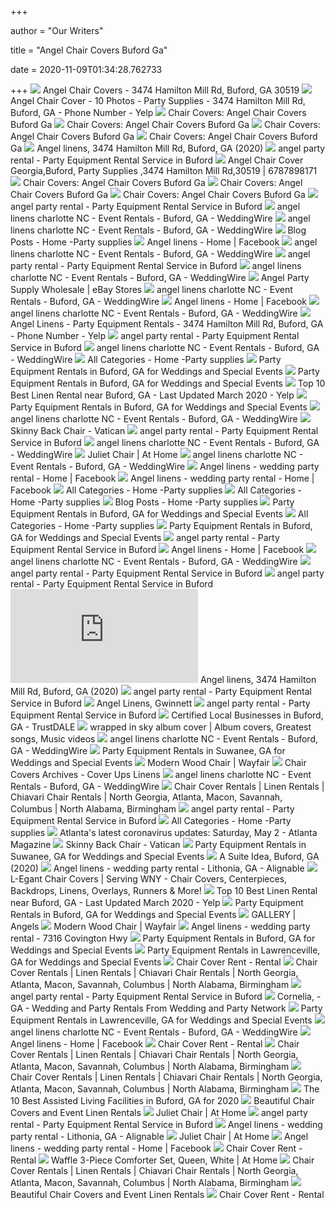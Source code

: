 +++
        
author = "Our Writers"
        
title = "Angel Chair Covers Buford Ga"
        
date = 2020-11-09T01:34:28.762733
        
+++
[ ![](https://fastly.4sqi.net/img/general/600x600/81186646_CNaMba2tNWBqId6-T7qW2-dJjQlGbTDy60qt9CT9zvs.jpg)](https://fastly.4sqi.net/img/general/600x600/81186646_CNaMba2tNWBqId6-T7qW2-dJjQlGbTDy60qt9CT9zvs.jpg) Angel Chair Covers - 3474 Hamilton Mill Rd, Buford, GA 30519
[ ![](https://s3-media0.fl.yelpcdn.com/bphoto/LzbTHByUprd1zasPC-VKIQ/348s.jpg)](https://s3-media0.fl.yelpcdn.com/bphoto/LzbTHByUprd1zasPC-VKIQ/348s.jpg) Angel Chair Cover - 10 Photos - Party Supplies - 3474 Hamilton Mill Rd,  Buford, GA - Phone Number - Yelp
[ ![](https://s3-media2.fl.yelpcdn.com/bphoto/Xffd4jaAVbNgD_S_Yu2ZFg/l.jpg)](https://s3-media2.fl.yelpcdn.com/bphoto/Xffd4jaAVbNgD_S_Yu2ZFg/l.jpg) Chair Covers: Angel Chair Covers Buford Ga
[ ![](https://pictures.alignable.com/eyJidWNrZXQiOiJhbGlnbmFibGV3ZWItcHJvZHVjdGlvbiIsImtleSI6ImJ1c2luZXNzZXMvbG9nb3Mvb3JpZ2luYWwvMjA1Mjk4NC8xNTEwNzY0MDcxXzEwNTgwMjQ0XzMyNjI0NTA5NDIyMjI3M183MDY4NTk3NzAzNDc2NDM5NzcwX24uanBnIiwiZWRpdHMiOnsicmVzaXplIjp7IndpZHRoIjoxODIsImhlaWdodCI6MTgyfX19)](https://pictures.alignable.com/eyJidWNrZXQiOiJhbGlnbmFibGV3ZWItcHJvZHVjdGlvbiIsImtleSI6ImJ1c2luZXNzZXMvbG9nb3Mvb3JpZ2luYWwvMjA1Mjk4NC8xNTEwNzY0MDcxXzEwNTgwMjQ0XzMyNjI0NTA5NDIyMjI3M183MDY4NTk3NzAzNDc2NDM5NzcwX24uanBnIiwiZWRpdHMiOnsicmVzaXplIjp7IndpZHRoIjoxODIsImhlaWdodCI6MTgyfX19) Chair Covers: Angel Chair Covers Buford Ga
[ ![](https://i0.wp.com/ae01.alicdn.com/kf/HTB1n6QZJb1YBuNjSszhq6AUsFXay/HOT-Xmas-Mr-and-Mrs-font-b-Santa-b-font-Claus-font-b-Christmas-b-font.jpg?crop=5,2,900,500&quality=2886)](https://i0.wp.com/ae01.alicdn.com/kf/HTB1n6QZJb1YBuNjSszhq6AUsFXay/HOT-Xmas-Mr-and-Mrs-font-b-Santa-b-font-Claus-font-b-Christmas-b-font.jpg?crop=5,2,900,500&quality=2886) Chair Covers: Angel Chair Covers Buford Ga
[ ![](https://s3-media3.fl.yelpcdn.com/bphoto/jyvR27EBH9H1X_hgfOHjwA/l.jpg)](https://s3-media3.fl.yelpcdn.com/bphoto/jyvR27EBH9H1X_hgfOHjwA/l.jpg) Chair Covers: Angel Chair Covers Buford Ga
[ ![](https://scontent.fymy1-1.fna.fbcdn.net/v/t1.0-9/s720x720/11083910_788594534542031_2556867524126612965_n.jpg?_nc_cat=107&_nc_sid=dd9801&_nc_ohc=CAPM0QRE1WoAX__hSjm&_nc_ht=scontent.fymy1-1.fna&_nc_tp=7&oh=19e5ba35a0d0233847515f26452d7f52&oe=5ED92731)](https://scontent.fymy1-1.fna.fbcdn.net/v/t1.0-9/s720x720/11083910_788594534542031_2556867524126612965_n.jpg?_nc_cat=107&_nc_sid=dd9801&_nc_ohc=CAPM0QRE1WoAX__hSjm&_nc_ht=scontent.fymy1-1.fna&_nc_tp=7&oh=19e5ba35a0d0233847515f26452d7f52&oe=5ED92731) Angel linens, 3474 Hamilton Mill Rd, Buford, GA (2020)
[ ![](https://lh3.googleusercontent.com/LOpJ2U-vKC_HXPMYFq5T2MC3Uj9tLFZJfTMpW-wTfsbWdpH7TgyUlNb8pmxvNdTrwnYoMSQD=w1080-h608-p-no-v0)](https://lh3.googleusercontent.com/LOpJ2U-vKC_HXPMYFq5T2MC3Uj9tLFZJfTMpW-wTfsbWdpH7TgyUlNb8pmxvNdTrwnYoMSQD=w1080-h608-p-no-v0) angel party rental - Party Equipment Rental Service in Buford
[ ![](https://static-maps.yandex.ru/1.x/?lang=tr-TR&ll=-83.9497278572777,34.0933782417083&z=9&l=map&size=540,200)](https://static-maps.yandex.ru/1.x/?lang=tr-TR&ll=-83.9497278572777,34.0933782417083&z=9&l=map&size=540,200) Angel Chair Cover Georgia,Buford, Party Supplies ,3474 Hamilton Mill  Rd,30519 | 6787898171
[ ![](http://www.gwinnettforum.com/wp-content/uploads/2018/03/18.0323.MB-3.jpg)](http://www.gwinnettforum.com/wp-content/uploads/2018/03/18.0323.MB-3.jpg) Chair Covers: Angel Chair Covers Buford Ga
[ ![](https://www.athome.com/dw/image/v2/AAYZ_PRD/on/demandware.static/-/Sites-AtHome/default/dwe72aa8b3/images/124222776.jpg?sw=740&sh=740&sm=fit)](https://www.athome.com/dw/image/v2/AAYZ_PRD/on/demandware.static/-/Sites-AtHome/default/dwe72aa8b3/images/124222776.jpg?sw=740&sh=740&sm=fit) Chair Covers: Angel Chair Covers Buford Ga
[ ![](https://www.athome.com/dw/image/v2/AAYZ_PRD/on/demandware.static/-/Sites-AtHome/default/dw6470b7a7/images/124253045.jpg?sw=740&sh=740&sm=fit)](https://www.athome.com/dw/image/v2/AAYZ_PRD/on/demandware.static/-/Sites-AtHome/default/dw6470b7a7/images/124253045.jpg?sw=740&sh=740&sm=fit) Chair Covers: Angel Chair Covers Buford Ga
[ ![](https://lh3.googleusercontent.com/p/AF1QipNgdztCK67avwemETFl5VNuqag7PVFkyFpCsj_k=s1280-p-no-v1)](https://lh3.googleusercontent.com/p/AF1QipNgdztCK67avwemETFl5VNuqag7PVFkyFpCsj_k=s1280-p-no-v1) angel party rental - Party Equipment Rental Service in Buford
[ ![](https://cdn0.weddingwire.com/emp/fotos/4/6/3/2/5/7/1426230523304-table-linens-rentals-7.jpg)](https://cdn0.weddingwire.com/emp/fotos/4/6/3/2/5/7/1426230523304-table-linens-rentals-7.jpg) angel linens charlotte NC - Event Rentals - Buford, GA - WeddingWire
[ ![](https://cdn0.weddingwire.com/emp/fotos/4/6/3/2/5/7/1426230535570-table-linens-rentals-9.jpg)](https://cdn0.weddingwire.com/emp/fotos/4/6/3/2/5/7/1426230535570-table-linens-rentals-9.jpg) angel linens charlotte NC - Event Rentals - Buford, GA - WeddingWire
[ ![](http://www.angellinens.com/uploads/3/7/3/7/37377549/073116-dee-dee-8_orig.jpg)](http://www.angellinens.com/uploads/3/7/3/7/37377549/073116-dee-dee-8_orig.jpg) Blog Posts - Home -Party supplies
[ ![](https://lookaside.fbsbx.com/lookaside/crawler/media/?media_id=905538122847671)](https://lookaside.fbsbx.com/lookaside/crawler/media/?media_id=905538122847671) Angel linens - Home | Facebook
[ ![](https://cdn0.weddingwire.com/emp/fotos/4/6/3/2/5/7/1426230665092-chair-cover-rentals-9.jpg)](https://cdn0.weddingwire.com/emp/fotos/4/6/3/2/5/7/1426230665092-chair-cover-rentals-9.jpg) angel linens charlotte NC - Event Rentals - Buford, GA - WeddingWire
[ ![](https://lh3.googleusercontent.com/sSngFo8Ip2YIfoHKBM4IEmN8FL0ublmb7OVhbk6FT5hdtc3RT-Ezh7GisBn3k45rOh_Bm5uE4q6OBQ_P=w768-h768-n-o-v1)](https://lh3.googleusercontent.com/sSngFo8Ip2YIfoHKBM4IEmN8FL0ublmb7OVhbk6FT5hdtc3RT-Ezh7GisBn3k45rOh_Bm5uE4q6OBQ_P=w768-h768-n-o-v1) angel party rental - Party Equipment Rental Service in Buford
[ ![](https://cdn0.weddingwire.com/emp/fotos/4/6/3/2/5/7/1426230639800-chair-cover-rentals-1.jpg)](https://cdn0.weddingwire.com/emp/fotos/4/6/3/2/5/7/1426230639800-chair-cover-rentals-1.jpg) angel linens charlotte NC - Event Rentals - Buford, GA - WeddingWire
[ ![](https://i.ebayimg.com/thumbs/images/g/s6sAAOSwli9etDy8/s-l1200.jpg)](https://i.ebayimg.com/thumbs/images/g/s6sAAOSwli9etDy8/s-l1200.jpg) Angel Party Supply Wholesale | eBay Stores
[ ![](https://cdn0.weddingwire.com/emp/fotos/4/6/3/2/5/7/1426230561178-table-linens-rentals-12.jpg)](https://cdn0.weddingwire.com/emp/fotos/4/6/3/2/5/7/1426230561178-table-linens-rentals-12.jpg) angel linens charlotte NC - Event Rentals - Buford, GA - WeddingWire
[ ![](https://lookaside.fbsbx.com/lookaside/crawler/media/?media_id=905537846181032)](https://lookaside.fbsbx.com/lookaside/crawler/media/?media_id=905537846181032) Angel linens - Home | Facebook
[ ![](https://cdn0.weddingwire.com/emp/fotos/4/6/3/2/5/7/1426230652333-chair-cover-rentals-5.jpg)](https://cdn0.weddingwire.com/emp/fotos/4/6/3/2/5/7/1426230652333-chair-cover-rentals-5.jpg) angel linens charlotte NC - Event Rentals - Buford, GA - WeddingWire
[ ![](https://s3-media0.fl.yelpcdn.com/bphoto/bdCHuC5PT2mthf7DaDqNwg/348s.jpg)](https://s3-media0.fl.yelpcdn.com/bphoto/bdCHuC5PT2mthf7DaDqNwg/348s.jpg) Angel Linens - Party Equipment Rentals - 3474 Hamilton Mill Rd, Buford, GA  - Phone Number - Yelp
[ ![](https://lh3.googleusercontent.com/P0l0XLmbQDMepP_7-B8bAR4Iiv37CZL6Hn6_9AB2ZUOFHjIKS6seGUOZaN34tPF-MVhb45SYC2g5pbAO=w768-h768-n-o-v1)](https://lh3.googleusercontent.com/P0l0XLmbQDMepP_7-B8bAR4Iiv37CZL6Hn6_9AB2ZUOFHjIKS6seGUOZaN34tPF-MVhb45SYC2g5pbAO=w768-h768-n-o-v1) angel party rental - Party Equipment Rental Service in Buford
[ ![](https://cdn0.weddingwire.com/emp/fotos/4/6/3/2/5/7/1426230508530-table-linens-rentals-4.jpg)](https://cdn0.weddingwire.com/emp/fotos/4/6/3/2/5/7/1426230508530-table-linens-rentals-4.jpg) angel linens charlotte NC - Event Rentals - Buford, GA - WeddingWire
[ ![](http://www.angellinens.com/uploads/3/7/3/7/37377549/2756813_orig.jpg)](http://www.angellinens.com/uploads/3/7/3/7/37377549/2756813_orig.jpg) All Categories - Home -Party supplies
[ ![](https://eventective-media.azureedge.net/2071558_md.jpg)](https://eventective-media.azureedge.net/2071558_md.jpg) Party Equipment Rentals in Buford, GA for Weddings and Special Events
[ ![](https://eventective-media.azureedge.net/932747.jpg)](https://eventective-media.azureedge.net/932747.jpg) Party Equipment Rentals in Buford, GA for Weddings and Special Events
[ ![](https://s3-media0.fl.yelpcdn.com/bphoto/ri38DA6g8PpAc-CtCnalbA/ls.jpg)](https://s3-media0.fl.yelpcdn.com/bphoto/ri38DA6g8PpAc-CtCnalbA/ls.jpg) Top 10 Best Linen Rental near Buford, GA - Last Updated March 2020 - Yelp
[ ![](https://eventective-media.azureedge.net/2533245_md.jpg)](https://eventective-media.azureedge.net/2533245_md.jpg) Party Equipment Rentals in Buford, GA for Weddings and Special Events
[ ![](https://cdn0.weddingwire.com/emp/fotos/4/6/3/2/5/7/1426230646218-chair-cover-rentals-3.jpg)](https://cdn0.weddingwire.com/emp/fotos/4/6/3/2/5/7/1426230646218-chair-cover-rentals-3.jpg) angel linens charlotte NC - Event Rentals - Buford, GA - WeddingWire
[ ![](https://i.ebayimg.com/00/s/NDgwWDY0MA==/z/Cp4AAOSwCCVdQJWn/$_1.JPG)](https://i.ebayimg.com/00/s/NDgwWDY0MA==/z/Cp4AAOSwCCVdQJWn/$_1.JPG) Skinny Back Chair - Vatican
[ ![](https://lh3.googleusercontent.com/Ih7QgpPOPX2iuzyzObN1uSWCEYCA9OVrUmMbta6RDRDKQT8yR10tirtwli0lrVjtsgev15_oiGaaWzs_=w768-h768-n-o-v1)](https://lh3.googleusercontent.com/Ih7QgpPOPX2iuzyzObN1uSWCEYCA9OVrUmMbta6RDRDKQT8yR10tirtwli0lrVjtsgev15_oiGaaWzs_=w768-h768-n-o-v1) angel party rental - Party Equipment Rental Service in Buford
[ ![](https://cdn0.weddingwire.com/emp/fotos/4/6/3/2/5/7/1426230513635-table-linens-rentals-5.jpg)](https://cdn0.weddingwire.com/emp/fotos/4/6/3/2/5/7/1426230513635-table-linens-rentals-5.jpg) angel linens charlotte NC - Event Rentals - Buford, GA - WeddingWire
[ ![](https://www.athome.com/dw/image/v2/AAYZ_PRD/on/demandware.static/-/Sites-AtHome/default/dw2e4787df/images/124286005.jpg?sw=1268&sh=1992&sm=fit)](https://www.athome.com/dw/image/v2/AAYZ_PRD/on/demandware.static/-/Sites-AtHome/default/dw2e4787df/images/124286005.jpg?sw=1268&sh=1992&sm=fit) Juliet Chair | At Home
[ ![](https://cdn0.weddingwire.com/emp/fotos/4/6/3/2/5/7/1426230655382-chair-cover-rentals-6.jpg)](https://cdn0.weddingwire.com/emp/fotos/4/6/3/2/5/7/1426230655382-chair-cover-rentals-6.jpg) angel linens charlotte NC - Event Rentals - Buford, GA - WeddingWire
[ ![](https://lookaside.fbsbx.com/lookaside/crawler/media/?media_id=626201010893345)](https://lookaside.fbsbx.com/lookaside/crawler/media/?media_id=626201010893345) Angel linens - wedding party rental - Home | Facebook
[ ![](https://lookaside.fbsbx.com/lookaside/crawler/media/?media_id=254126438100806)](https://lookaside.fbsbx.com/lookaside/crawler/media/?media_id=254126438100806) Angel linens - wedding party rental - Home | Facebook
[ ![](http://www.angellinens.com/uploads/3/7/3/7/37377549/5747315_orig.jpg)](http://www.angellinens.com/uploads/3/7/3/7/37377549/5747315_orig.jpg) All Categories - Home -Party supplies
[ ![](http://www.angellinens.com/uploads/3/7/3/7/37377549/5245986_orig.jpg)](http://www.angellinens.com/uploads/3/7/3/7/37377549/5245986_orig.jpg) All Categories - Home -Party supplies
[ ![](http://www.angellinens.com/uploads/3/7/3/7/37377549/073116-dee-dee-4_orig.jpg)](http://www.angellinens.com/uploads/3/7/3/7/37377549/073116-dee-dee-4_orig.jpg) Blog Posts - Home -Party supplies
[ ![](https://eventective-media.azureedge.net/2533244_md.jpg)](https://eventective-media.azureedge.net/2533244_md.jpg) Party Equipment Rentals in Buford, GA for Weddings and Special Events
[ ![](http://www.angellinens.com/uploads/3/7/3/7/37377549/8780632_orig.jpg)](http://www.angellinens.com/uploads/3/7/3/7/37377549/8780632_orig.jpg) All Categories - Home -Party supplies
[ ![](https://eventective-media.azureedge.net/1772552_md.jpg)](https://eventective-media.azureedge.net/1772552_md.jpg) Party Equipment Rentals in Buford, GA for Weddings and Special Events
[ ![](https://lh3.googleusercontent.com/nCr9Dw3f6V3dFVTD_eyswYdUdn8qT7mAvppJhE5OuFkHkmEaw8R8GoWaSVIJkh84bNWsT_q4J46ogRyA=w768-h768-n-o-v1)](https://lh3.googleusercontent.com/nCr9Dw3f6V3dFVTD_eyswYdUdn8qT7mAvppJhE5OuFkHkmEaw8R8GoWaSVIJkh84bNWsT_q4J46ogRyA=w768-h768-n-o-v1) angel party rental - Party Equipment Rental Service in Buford
[ ![](https://lookaside.fbsbx.com/lookaside/crawler/media/?media_id=1406820082912523)](https://lookaside.fbsbx.com/lookaside/crawler/media/?media_id=1406820082912523) Angel linens - Home | Facebook
[ ![](https://cdn0.weddingwire.com/emp/fotos/4/6/3/2/5/7/1426230658600-chair-cover-rentals-7.jpg)](https://cdn0.weddingwire.com/emp/fotos/4/6/3/2/5/7/1426230658600-chair-cover-rentals-7.jpg) angel linens charlotte NC - Event Rentals - Buford, GA - WeddingWire
[ ![](https://lh3.googleusercontent.com/kW3KqjaZ8GoGOGUaHExRNZVvAJKUet6WKEgvvolPP3Fc8QV2tZ7qFzuZz62v-pAC4NwGKC9tLk1jYmhy=w768-h768-n-o-v1)](https://lh3.googleusercontent.com/kW3KqjaZ8GoGOGUaHExRNZVvAJKUet6WKEgvvolPP3Fc8QV2tZ7qFzuZz62v-pAC4NwGKC9tLk1jYmhy=w768-h768-n-o-v1) angel party rental - Party Equipment Rental Service in Buford
[ ![](https://lh3.googleusercontent.com/h_ngXlYp_zbDDr5B48BObdCwFNyW87U5AqyzY07YnGJjZJVd8WuTyl1jiuNcbvRVc4fZThxL171qIBZq=w768-h768-n-o-v1)](https://lh3.googleusercontent.com/h_ngXlYp_zbDDr5B48BObdCwFNyW87U5AqyzY07YnGJjZJVd8WuTyl1jiuNcbvRVc4fZThxL171qIBZq=w768-h768-n-o-v1) angel party rental - Party Equipment Rental Service in Buford
[ ![](https://img.globuya.com/2/safe_image.php?d=AQCqpHJLLmm78nHa&url=http%3A%2F%2Fwww.angellinens.com%2Fuploads%2F3%2F7%2F3%2F7%2F37377549%2Fs824797613602904569_c16_i1_w640.jpeg&_nc_hash=AQAgEPgDo7EmyYKt)](https://img.globuya.com/2/safe_image.php?d=AQCqpHJLLmm78nHa&url=http%3A%2F%2Fwww.angellinens.com%2Fuploads%2F3%2F7%2F3%2F7%2F37377549%2Fs824797613602904569_c16_i1_w640.jpeg&_nc_hash=AQAgEPgDo7EmyYKt) Angel linens, 3474 Hamilton Mill Rd, Buford, GA (2020)
[ ![](https://lh3.googleusercontent.com/p/AF1QipPgNpeoBqxfzV_3t0lIEtbGSXsNbttwrNraIy8b=s1280-p-no-v1)](https://lh3.googleusercontent.com/p/AF1QipPgNpeoBqxfzV_3t0lIEtbGSXsNbttwrNraIy8b=s1280-p-no-v1) angel party rental - Party Equipment Rental Service in Buford
[ ![](https://www.placelookup.net/photoswebp/2054625.webp)](https://www.placelookup.net/photoswebp/2054625.webp) Angel Linens, Gwinnett
[ ![](https://lh3.googleusercontent.com/9Qoy_Kd_TzNSCLQJmn18HZsldEdOVUO12xzilc9NdHfdCBUwWAzkwbXDo0mhpeGZQUEpT2gA36WGnC08=w768-h768-n-o-v1)](https://lh3.googleusercontent.com/9Qoy_Kd_TzNSCLQJmn18HZsldEdOVUO12xzilc9NdHfdCBUwWAzkwbXDo0mhpeGZQUEpT2gA36WGnC08=w768-h768-n-o-v1) angel party rental - Party Equipment Rental Service in Buford
[ ![](https://cdn.trustdale.com/img/blog/Perfect%20Kitchen%20Remodel__large.jpg)](https://cdn.trustdale.com/img/blog/Perfect%20Kitchen%20Remodel__large.jpg) Certified Local Businesses in Buford, GA - TrustDALE
[ ![](https://i.pinimg.com/originals/34/f2/dd/34f2dd455c4afc079ecb720a1d31e1d6.jpg)](https://i.pinimg.com/originals/34/f2/dd/34f2dd455c4afc079ecb720a1d31e1d6.jpg) wrapped in sky album cover | Album covers, Greatest songs, Music videos
[ ![](https://cdn0.weddingwire.com/emp/fotos/4/6/3/2/5/7/1426230643419-chair-cover-rentals-2.jpg)](https://cdn0.weddingwire.com/emp/fotos/4/6/3/2/5/7/1426230643419-chair-cover-rentals-2.jpg) angel linens charlotte NC - Event Rentals - Buford, GA - WeddingWire
[ ![](https://eventective-media.azureedge.net/2359708_md.jpg)](https://eventective-media.azureedge.net/2359708_md.jpg) Party Equipment Rentals in Suwanee, GA for Weddings and Special Events
[ ![](https://secure.img1-fg.wfcdn.com/im/77444071/resize-h310-w310%5Ecompr-r85/1242/124245174/caviness-solid-wood-arm-chair-set-of-2.jpg)](https://secure.img1-fg.wfcdn.com/im/77444071/resize-h310-w310%5Ecompr-r85/1242/124245174/caviness-solid-wood-arm-chair-set-of-2.jpg) Modern Wood Chair | Wayfair
[ ![](https://www.coverupslinens.com/wp-content/uploads/2015/06/spandex-chair-cover-rentals1.jpg)](https://www.coverupslinens.com/wp-content/uploads/2015/06/spandex-chair-cover-rentals1.jpg) Chair Covers Archives - Cover Ups Linens
[ ![](https://cdn0.weddingwire.com/emp/fotos/4/6/3/2/5/7/1426230662121-chair-cover-rentals-8.jpg)](https://cdn0.weddingwire.com/emp/fotos/4/6/3/2/5/7/1426230662121-chair-cover-rentals-8.jpg) angel linens charlotte NC - Event Rentals - Buford, GA - WeddingWire
[ ![](https://www.coverupslinens.com/wp-content/uploads/2020/07/by-fabric-2.jpg)](https://www.coverupslinens.com/wp-content/uploads/2020/07/by-fabric-2.jpg) Chair Cover Rentals | Linen Rentals | Chiavari Chair Rentals | North  Georgia, Atlanta, Macon, Savannah, Columbus | North Alabama, Birmingham
[ ![](https://lh3.googleusercontent.com/p/AF1QipPvLDULypUrQlqI0puGS_Jnu_GSPPmVxcCOxwDB=s1280-p-no-v1)](https://lh3.googleusercontent.com/p/AF1QipPvLDULypUrQlqI0puGS_Jnu_GSPPmVxcCOxwDB=s1280-p-no-v1) angel party rental - Party Equipment Rental Service in Buford
[ ![](http://www.angellinens.com/uploads/3/7/3/7/37377549/5128478_orig.jpg)](http://www.angellinens.com/uploads/3/7/3/7/37377549/5128478_orig.jpg) All Categories - Home -Party supplies
[ ![](https://cdn2.atlantamagazine.com/wp-content/uploads/sites/4/2020/05/wafflehousebarcovid_getty.jpg)](https://cdn2.atlantamagazine.com/wp-content/uploads/sites/4/2020/05/wafflehousebarcovid_getty.jpg) Atlanta's latest coronavirus updates: Saturday, May 2 - Atlanta Magazine
[ ![](https://i.ebayimg.com/00/s/MTIwMFgxNjAw/z/BTIAAOSwvfxep4Uz/$_1.JPG)](https://i.ebayimg.com/00/s/MTIwMFgxNjAw/z/BTIAAOSwvfxep4Uz/$_1.JPG) Skinny Back Chair - Vatican
[ ![](https://eventective-media.azureedge.net/2359707_md.jpg)](https://eventective-media.azureedge.net/2359707_md.jpg) Party Equipment Rentals in Suwanee, GA for Weddings and Special Events
[ ![](https://scontent.fymy1-1.fna.fbcdn.net/v/t15.13418-10/120002320_1222571591444194_9087144601606991148_n.jpg?_nc_cat=108&_nc_sid=ad6a45&_nc_ohc=x2X1AjZMwHoAX_3NH7O&_nc_ht=scontent.fymy1-1.fna&oh=4b304c9c5867569fc9bb1e851bd84ea6&oe=5F9DA323)](https://scontent.fymy1-1.fna.fbcdn.net/v/t15.13418-10/120002320_1222571591444194_9087144601606991148_n.jpg?_nc_cat=108&_nc_sid=ad6a45&_nc_ohc=x2X1AjZMwHoAX_3NH7O&_nc_ht=scontent.fymy1-1.fna&oh=4b304c9c5867569fc9bb1e851bd84ea6&oe=5F9DA323) A Suite Idea, Buford, GA (2020)
[ ![](https://pictures.alignable.com/eyJidWNrZXQiOiJhbGlnbmFibGV3ZWItcHJvZHVjdGlvbiIsImtleSI6ImJ1c2luZXNzZXMvYmFubmVycy9vcmlnaW5hbC8yMDUyOTg0LzE1MTA3NjQwNzFfMTAwMDc1MDVfMjU0MTI2NDM4MTAwODA2XzExNjczMTg3ODZfbi5qcGciLCJlZGl0cyI6eyJyZXNpemUiOnsid2lkdGgiOjExMjAsImhlaWdodCI6MzA0fX19)](https://pictures.alignable.com/eyJidWNrZXQiOiJhbGlnbmFibGV3ZWItcHJvZHVjdGlvbiIsImtleSI6ImJ1c2luZXNzZXMvYmFubmVycy9vcmlnaW5hbC8yMDUyOTg0LzE1MTA3NjQwNzFfMTAwMDc1MDVfMjU0MTI2NDM4MTAwODA2XzExNjczMTg3ODZfbi5qcGciLCJlZGl0cyI6eyJyZXNpemUiOnsid2lkdGgiOjExMjAsImhlaWdodCI6MzA0fX19) Angel linens - wedding party rental - Lithonia, GA - Alignable
[ ![](https://l-egantchaircovers.com/wp-content/uploads/2014/07/ChairCovers21.png)](https://l-egantchaircovers.com/wp-content/uploads/2014/07/ChairCovers21.png) L-Egant Chair Covers | Serving WNY - Chair Covers, Centerpieces, Backdrops,  Linens, Overlays, Runners & More!
[ ![](https://s3-media0.fl.yelpcdn.com/bphoto/UzGUHeGIFd2aEuW_b0trIA/ls.jpg)](https://s3-media0.fl.yelpcdn.com/bphoto/UzGUHeGIFd2aEuW_b0trIA/ls.jpg) Top 10 Best Linen Rental near Buford, GA - Last Updated March 2020 - Yelp
[ ![](https://eventective-media.azureedge.net/2643437_md.jpg)](https://eventective-media.azureedge.net/2643437_md.jpg) Party Equipment Rentals in Buford, GA for Weddings and Special Events
[ ![](https://static.wixstatic.com/media/c2e4f2_459389dc88884b6e9549f90e0f08bd2a~mv2.jpg/v1/fill/w_269,h_368,fp_0.50_0.50,lg_1,q_90/c2e4f2_459389dc88884b6e9549f90e0f08bd2a~mv2.jpg)](https://static.wixstatic.com/media/c2e4f2_459389dc88884b6e9549f90e0f08bd2a~mv2.jpg/v1/fill/w_269,h_368,fp_0.50_0.50,lg_1,q_90/c2e4f2_459389dc88884b6e9549f90e0f08bd2a~mv2.jpg) GALLERY | Angels
[ ![](https://secure.img1-fg.wfcdn.com/im/61987618/resize-h600-w600%5Ecompr-r85/7592/75929465/Kinsman+Modern+Solid+Wood+Dining+Chair+%28Set+of+2%29.jpg)](https://secure.img1-fg.wfcdn.com/im/61987618/resize-h600-w600%5Ecompr-r85/7592/75929465/Kinsman+Modern+Solid+Wood+Dining+Chair+%28Set+of+2%29.jpg) Modern Wood Chair | Wayfair
[ ![](https://fastly.4sqi.net/img/general/600x600/81186646_Wpp72TSgUa-LUEYI-pnDDmkhc3cEJmcNBHG6WArDHFI.jpg)](https://fastly.4sqi.net/img/general/600x600/81186646_Wpp72TSgUa-LUEYI-pnDDmkhc3cEJmcNBHG6WArDHFI.jpg) Angel linens - wedding party rental - 7316 Covington Hwy
[ ![](https://eventective-media.azureedge.net/2258143_md.jpg)](https://eventective-media.azureedge.net/2258143_md.jpg) Party Equipment Rentals in Buford, GA for Weddings and Special Events
[ ![](https://eventective-media.azureedge.net/2665286_md.jpg)](https://eventective-media.azureedge.net/2665286_md.jpg) Party Equipment Rentals in Lawrenceville, GA for Weddings and Special Events
[ ![](http://www.angellinens.com/uploads/3/7/3/7/37377549/s824797613602904569_c14_i2_w640.jpeg)](http://www.angellinens.com/uploads/3/7/3/7/37377549/s824797613602904569_c14_i2_w640.jpeg) Chair Cover Rent - Rental
[ ![](https://www.coverupslinens.com/wp-content/uploads/layerslider/Main/banner-shibori-red-1024x258.jpg)](https://www.coverupslinens.com/wp-content/uploads/layerslider/Main/banner-shibori-red-1024x258.jpg) Chair Cover Rentals | Linen Rentals | Chiavari Chair Rentals | North  Georgia, Atlanta, Macon, Savannah, Columbus | North Alabama, Birmingham
[ ![](https://lh3.googleusercontent.com/p/AF1QipPO0itAswItpemQ_vRHhmIlZsKXtzegUEBbCJNc=s1280-p-no-v1)](https://lh3.googleusercontent.com/p/AF1QipPO0itAswItpemQ_vRHhmIlZsKXtzegUEBbCJNc=s1280-p-no-v1) angel party rental - Party Equipment Rental Service in Buford
[ ![](https://www.weddingandpartynetwork.com/images/listings/518914/30078477_622481141426804_4256247203753885696_n.jpg)](https://www.weddingandpartynetwork.com/images/listings/518914/30078477_622481141426804_4256247203753885696_n.jpg) Cornelia, - GA - Wedding and Party Rentals From Wedding and Party Network
[ ![](https://eventective-media.azureedge.net/2705713_md.jpg)](https://eventective-media.azureedge.net/2705713_md.jpg) Party Equipment Rentals in Lawrenceville, GA for Weddings and Special Events
[ ![](https://cdn0.weddingwire.com/emp/fotos/4/6/3/2/5/7/1426230649278-chair-cover-rentals-4.jpg)](https://cdn0.weddingwire.com/emp/fotos/4/6/3/2/5/7/1426230649278-chair-cover-rentals-4.jpg) angel linens charlotte NC - Event Rentals - Buford, GA - WeddingWire
[ ![](https://lookaside.fbsbx.com/lookaside/crawler/media/?media_id=905538066181010)](https://lookaside.fbsbx.com/lookaside/crawler/media/?media_id=905538066181010) Angel linens - Home | Facebook
[ ![](http://www.angellinens.com/uploads/3/7/3/7/37377549/s824797613602904569_c33_i1_w640.jpeg)](http://www.angellinens.com/uploads/3/7/3/7/37377549/s824797613602904569_c33_i1_w640.jpeg) Chair Cover Rent - Rental
[ ![](https://www.coverupslinens.com/wp-content/uploads/2020/07/event-chairs.jpg)](https://www.coverupslinens.com/wp-content/uploads/2020/07/event-chairs.jpg) Chair Cover Rentals | Linen Rentals | Chiavari Chair Rentals | North  Georgia, Atlanta, Macon, Savannah, Columbus | North Alabama, Birmingham
[ ![](https://www.coverupslinens.com/wp-content/uploads/2020/07/crossback-chairs.jpg)](https://www.coverupslinens.com/wp-content/uploads/2020/07/crossback-chairs.jpg) Chair Cover Rentals | Linen Rentals | Chiavari Chair Rentals | North  Georgia, Atlanta, Macon, Savannah, Columbus | North Alabama, Birmingham
[ ![](https://d13iq96prksfh0.cloudfront.net/cdn/photos/230484/240x181%23.jpeg)](https://d13iq96prksfh0.cloudfront.net/cdn/photos/230484/240x181%23.jpeg) The 10 Best Assisted Living Facilities in Buford, GA for 2020
[ ![](http://beautifulchaircovers.com/front/homepage2.jpg)](http://beautifulchaircovers.com/front/homepage2.jpg) Beautiful Chair Covers and Event Linen Rentals
[ ![](https://www.athome.com/dw/image/v2/AAYZ_PRD/on/demandware.static/-/Sites-AtHome/default/dw2e4787df/images/124286005_C.jpg?sw=1268&sh=1992&sm=fit)](https://www.athome.com/dw/image/v2/AAYZ_PRD/on/demandware.static/-/Sites-AtHome/default/dw2e4787df/images/124286005_C.jpg?sw=1268&sh=1992&sm=fit) Juliet Chair | At Home
[ ![](https://lh3.googleusercontent.com/imKFFa5AktEyKcgcyHaF6S87XaGiY61aqrGDDuc22FF85R99r7OcUPmu3Q1HRDSGF7Yd0PMYP5t_9qpv=w768-h768-n-o-v1)](https://lh3.googleusercontent.com/imKFFa5AktEyKcgcyHaF6S87XaGiY61aqrGDDuc22FF85R99r7OcUPmu3Q1HRDSGF7Yd0PMYP5t_9qpv=w768-h768-n-o-v1) angel party rental - Party Equipment Rental Service in Buford
[ ![](https://pictures.alignable.com/eyJidWNrZXQiOiJhbGlnbmFibGV3ZWItcHJvZHVjdGlvbiIsImtleSI6InVzZXJzL3BpY3R1cmVzL29yaWdpbmFsLzIwODU1MTAvMTU0MDg5NDMwOF8iLCJlZGl0cyI6eyJyZXNpemUiOnsid2lkdGgiOjE4MiwiaGVpZ2h0IjoxODJ9fX0=)](https://pictures.alignable.com/eyJidWNrZXQiOiJhbGlnbmFibGV3ZWItcHJvZHVjdGlvbiIsImtleSI6InVzZXJzL3BpY3R1cmVzL29yaWdpbmFsLzIwODU1MTAvMTU0MDg5NDMwOF8iLCJlZGl0cyI6eyJyZXNpemUiOnsid2lkdGgiOjE4MiwiaGVpZ2h0IjoxODJ9fX0=) Angel linens - wedding party rental - Lithonia, GA - Alignable
[ ![](https://res.cloudinary.com/powerreviews/image/upload/f_auto,q_auto,h_768,w_auto,c_thumb,h_400/d_portal-no-product-image_ttlfpi.svg/prod/xmadmyyq7ya12stib7rx.jpg)](https://res.cloudinary.com/powerreviews/image/upload/f_auto,q_auto,h_768,w_auto,c_thumb,h_400/d_portal-no-product-image_ttlfpi.svg/prod/xmadmyyq7ya12stib7rx.jpg) Juliet Chair | At Home
[ ![](https://lookaside.fbsbx.com/lookaside/crawler/media/?media_id=626200994226680)](https://lookaside.fbsbx.com/lookaside/crawler/media/?media_id=626200994226680) Angel linens - wedding party rental - Home | Facebook
[ ![](http://www.angellinens.com/uploads/3/7/3/7/37377549/s824797613602904569_c12_i1_w640.jpeg)](http://www.angellinens.com/uploads/3/7/3/7/37377549/s824797613602904569_c12_i1_w640.jpeg) Chair Cover Rent - Rental
[ ![](https://www.athome.com/dw/image/v2/AAYZ_PRD/on/demandware.static/-/Sites-AtHome/default/dw83600728/images/124254203.jpg?sw=1268&sh=1992&sm=fit)](https://www.athome.com/dw/image/v2/AAYZ_PRD/on/demandware.static/-/Sites-AtHome/default/dw83600728/images/124254203.jpg?sw=1268&sh=1992&sm=fit) Waffle 3-Piece Comforter Set, Queen, White | At Home
[ ![](https://www.coverupslinens.com/wp-content/uploads/2020/07/by-fabric.jpg)](https://www.coverupslinens.com/wp-content/uploads/2020/07/by-fabric.jpg) Chair Cover Rentals | Linen Rentals | Chiavari Chair Rentals | North  Georgia, Atlanta, Macon, Savannah, Columbus | North Alabama, Birmingham
[ ![](http://beautifulchaircovers.com/front/homepage.jpg)](http://beautifulchaircovers.com/front/homepage.jpg) Beautiful Chair Covers and Event Linen Rentals
[ ![](http://www.angellinens.com/uploads/3/7/3/7/37377549/s824797613602904569_c32_i1_w300.jpeg)](http://www.angellinens.com/uploads/3/7/3/7/37377549/s824797613602904569_c32_i1_w300.jpeg) Chair Cover Rent - Rental
